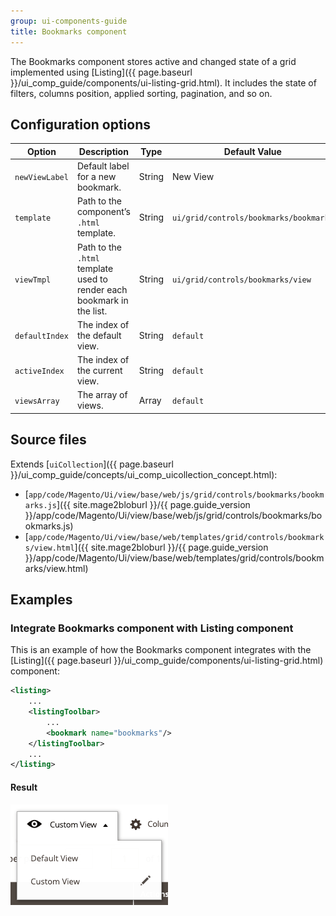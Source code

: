 ```yaml
---
group: ui-components-guide
title: Bookmarks component
---
```


The Bookmarks component stores active and changed state of a grid implemented using [Listing]({{ page.baseurl }}/ui_comp_guide/components/ui-listing-grid.html). It includes the state of filters, columns position, applied sorting, pagination, and so on.

## Configuration options

Option | Description | Type | Default Value
--- | --- | --- | ---
`newViewLabel` | Default label for a new bookmark. | String | New View
`template` | Path to the component’s `.html` template. | String | `ui/grid/controls/bookmarks/bookmarks`
`viewTmpl` | Path to the `.html` template used to render each bookmark in the list. | String | `ui/grid/controls/bookmarks/view`
`defaultIndex` | The index of the default view. | String | `default`
`activeIndex` | The index of the current view. | String | `default`
`viewsArray` | The array of views. | Array | `default`

## Source files

Extends [`uiCollection`]({{ page.baseurl }}/ui_comp_guide/concepts/ui_comp_uicollection_concept.html):

-  [`app/code/Magento/Ui/view/base/web/js/grid/controls/bookmarks/bookmarks.js`]({{ site.mage2bloburl }}/{{ page.guide_version }}/app/code/Magento/Ui/view/base/web/js/grid/controls/bookmarks/bookmarks.js)
-  [`app/code/Magento/Ui/view/base/web/templates/grid/controls/bookmarks/view.html`]({{ site.mage2bloburl }}/{{ page.guide_version }}/app/code/Magento/Ui/view/base/web/templates/grid/controls/bookmarks/view.html)

## Examples

### Integrate Bookmarks component with Listing component

This is an example of how the Bookmarks component integrates with the [Listing]({{ page.baseurl }}/ui_comp_guide/components/ui-listing-grid.html) component:

```xml
<listing>
    ...
    <listingToolbar>
        ...
        <bookmark name="bookmarks"/>
    </listingToolbar>
    ...
</listing>
```

#### Result

![Bookmarks Component example](../_images/ui-components/bookmarks-result.png)
